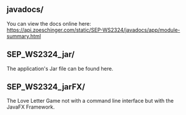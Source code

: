 ## javadocs/

You can view the docs online here: <br />
https://api.zoeschinger.com/static/SEP-WS2324/javadocs/app/module-summary.html

## SEP_WS2324_jar/

The application's Jar file can be found here.

## SEP_WS2324_jarFX/

The Love Letter Game not with a command line interface but with the JavaFX Framework.
